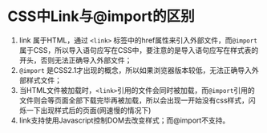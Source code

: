 # CSS中Link与@import的区别

1. link 属于HTML，通过 `<link>` 标签中的href属性来引入外部文件，而`@import`属于CSS，所以导入语句应写在CSS中，要注意的是导入语句应写在样式表的开头，否则无法正确导入外部文件；
2. `@import` 是CSS2.1才出现的概念，所以如果浏览器版本较低，无法正确导入外部样式文件；
3. 当HTML文件被加载时，`<link>`引用的文件会同时被加载，而`@import`引用的文件则会等页面全部下载完毕再被加载，所以会出现一开始没有css样式，闪烁一下出现样式后的页面(网速慢的情况下)
4. link支持使用Javascript控制DOM去改变样式；而@import不支持。
